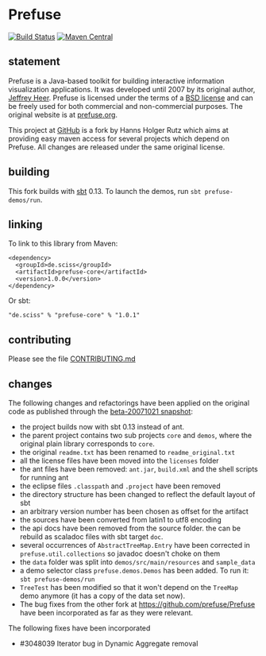 # Prefuse

[![Build Status](https://travis-ci.org/Sciss/Prefuse.svg?branch=master)](https://travis-ci.org/Sciss/Prefuse)
[![Maven Central](https://maven-badges.herokuapp.com/maven-central/de.sciss/prefuse-core/badge.svg)](https://maven-badges.herokuapp.com/maven-central/de.sciss/prefuse-core)

## statement

Prefuse is a Java-based toolkit for building interactive information visualization applications. It was developed until 2007 by its original author, [Jeffrey Heer](http://homes.cs.washington.edu/~jheer/). Prefuse is licensed under the terms of a [BSD license](http://github.com/Sciss/Prefuse/blob/master/licenses/Prefuse-License.txt) and can be freely used for both commercial and non-commercial purposes. The original website is at [prefuse.org](http://prefuse.org/).

This project at [GitHub](http://github.com/Sciss/Prefuse) is a fork by Hanns Holger Rutz which aims at providing easy maven access for several projects which depend on Prefuse. All changes are released under the same original license.

## building

This fork builds with [sbt](http://www.scala-sbt.org/) 0.13. To launch the demos, run `sbt prefuse-demos/run`.

## linking

To link to this library from Maven:

    <dependency>
      <groupId>de.sciss</groupId>
      <artifactId>prefuse-core</artifactId>
      <version>1.0.0</version>
    </dependency>

Or sbt:

    "de.sciss" % "prefuse-core" % "1.0.1"

## contributing

Please see the file [CONTRIBUTING.md](CONTRIBUTING.md)

## changes

The following changes and refactorings have been applied on the original code as published through the [beta-20071021 snapshot](http://sourceforge.net/projects/prefuse/files/prefuse/beta-20071021/):

* the project builds now with sbt 0.13 instead of ant.
* the parent project contains two sub projects `core` and `demos`, where the original plain library corresponds to `core`.
* the original `readme.txt` has been renamed to `readme_original.txt`
* all the license files have been moved into the `licenses` folder
* the ant files have been removed: `ant.jar`, `build.xml` and the shell scripts for running ant
* the eclipse files `.classpath` and `.project` have been removed
* the directory structure has been changed to reflect the default layout of sbt
* an arbitrary version number has been chosen as offset for the artifact
* the sources have been converted from latin1 to utf8 encoding
* the api docs have been removed from the source folder. the can be rebuild as scaladoc files with sbt target `doc`.
* several occurrences of `AbstractTreeMap.Entry` have been corrected in `prefuse.util.collections` so javadoc doesn't choke on them
* the `data` folder was split into `demos/src/main/resources` and `sample_data`
* a demo selector class `prefuse.demos.Demos` has been added. To run it: `sbt prefuse-demos/run`
* `TreeTest` has been modified so that it won't depend on the `TreeMap` demo anymore (it has a copy of the data set now).
* The bug fixes from the other fork at https://github.com/prefuse/Prefuse have been incorporated as far as they were relevant.

The following fixes have been incorporated

* #3048039 Iterator bug in Dynamic Aggregate removal 
